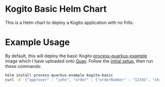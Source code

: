 # Kogito Basic Helm Chart
This is a Helm chart to deploy a Kogito application with no frills. 

# Example Usage
By default, this will deploy the basic Kogito [process-quarkus-example](https://github.com/kiegroup/kogito-examples/tree/stable/process-quarkus-example) 
image which I have uploaded onto 
[Quay](https://quay.io/repository/kmok/process-quarkus-example?tab=tags). Follow the [initial setup](../README.md#Usage), then run these commands:
```sh
helm install process-quarkus-example kogito-basic
curl -d '{"approver" : "john", "order" : {"orderNumber" : "12345", "shipped" : false}}' -H "Content-Type: application/json" -X POST http://$NODE_INTERNAL_IP:32000/orders
```
